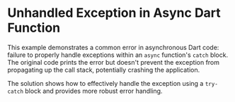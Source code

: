 # Unhandled Exception in Async Dart Function

This example demonstrates a common error in asynchronous Dart code:  failure to properly handle exceptions within an `async` function's `catch` block.  The original code prints the error but doesn't prevent the exception from propagating up the call stack, potentially crashing the application.

The solution shows how to effectively handle the exception using a `try-catch` block and provides more robust error handling.